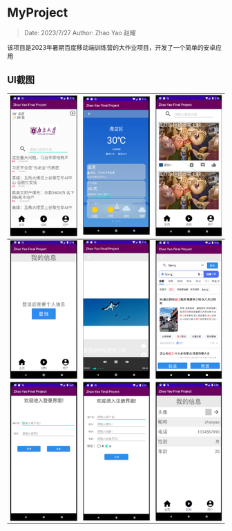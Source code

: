 # MyProject

> Date: 2023/7/27
> Author: Zhao Yao 赵耀

该项目是2023年暑期百度移动端训练营的大作业项目，开发了一个简单的安卓应用



## UI截图

| ![image-20230730101442173](assets/image-20230730101442173.png) | ![image-20230730101507535](assets/image-20230730101507535.png) | ![image-20230730101533750](assets/image-20230730101533750.png) |
| ------------------------------------------------------------ | ------------------------------------------------------------ | ------------------------------------------------------------ |
| ![image-20230730101603724](assets/image-20230730101603724.png) | ![image-20230730101931807](assets/image-20230730101931807.png) | ![image-20230730102041130](assets/image-20230730102041130.png) |
| ![image-20230730102129690](assets/image-20230730102129690.png) | ![image-20230730102147009](assets/image-20230730102147009.png) | ![image-20230730102241329](assets/image-20230730102241329.png) |


